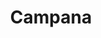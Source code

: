 ---
title: Campana
date: 
draft: false

# descripcion
description : Campana

materials: Plata 925

color: Plateado

dimensions: 1,3cm x 1,5cm

code: 02-14-0171

type: "Dijes"

categories: []

price: $3.260,00

# Images
# first image will be shown in the product page
images:
  # - image: "images/path_to_image"
  # La ubicacion de las imagenes es imagenes/Dijes/Dijes.Plata/02-14-0171-campana
  - image: "./images/dijes/plata/02-14-0171-campana.JPG"
---